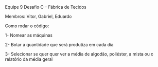 Equipe 9 Desafio C – Fábrica de Tecidos

Membros: Vitor, Gabriel, Eduardo

Como rodar o código:

1- Nomear as máquinas

2- Botar a quantidade que será produtiza em cada dia

3- Selecionar se quer quer ver a média de algodão, poliéster, a mista ou o relatório da média geral
